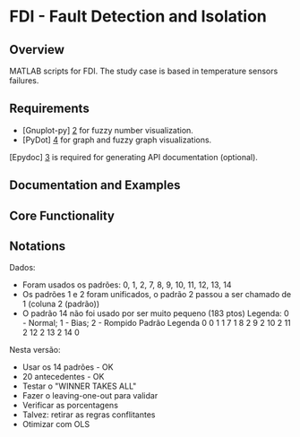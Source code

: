 # FDI - Fault Detection and Isolation


## Overview

MATLAB scripts for FDI. The study case is based in temperature sensors
failures.


## Requirements

* [Gnuplot-py] [2] for fuzzy number visualization.
* [PyDot] [4] for graph and fuzzy graph visualizations.

[Epydoc] [3] is required for generating API documentation (optional).


## Documentation and Examples


## Core Functionality


[1]: http://www.python.org
[2]: http://gnuplot-py.sourceforge.net
[3]: http://epydoc.sourceforge.net
[4]: http://code.google.com/p/pydot/

## Notations

Dados:
 - Foram usados os padrões: 0, 1, 2, 7, 8, 9, 10, 11, 12, 13, 14
 - Os padrões 1 e 2 foram unificados, o padrão 2 passou a ser chamado de 1 (coluna 2 (padrão))
 - O padrão 14 não foi usado por ser muito pequeno (183 ptos)
Legenda: 0 - Normal; 1 - Bias; 2 - Rompido
 Padrão     Legenda
    0           0
    1           1
    7           1
    8           2
    9           2
    10          2
    11          2
    12          2
    13          2
    14          0



Nesta versão:
 - Usar os 14 padrões - OK
 - 20 antecedentes - OK
 - Testar o "WINNER TAKES ALL"
 - Fazer o leaving-one-out para validar
 - Verificar as porcentagens
 - Talvez: retirar as regras conflitantes
 - Otimizar com OLS
